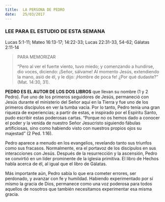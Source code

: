 ```yaml
---
title:  LA PERSONA DE PEDRO
date:   25/03/2017
---
```


### LEE PARA EL ESTUDIO DE ESTA SEMANA
Lucas 5:1-11; Mateo 16:13-17; 14:22-33; Lucas 22:31-33, 54-62; Gálatas 2:11-14

> <p>PARA MEMORIZAR</p>
> “Pero al ver el fuerte viento, tuvo miedo; y comenzando a hundirse, dio voces, diciendo: ¡Señor, sálvame! Al momento Jesús, extendiendo la mano, asió de él, y le dijo: ¡Hombre de poca fe! ¿Por qué dudaste?” (Mat. 14:30, 31).

**PEDRO ES EL AUTOR DE LOS DOS LIBROS** que llevan su nombre (1 y 2 Pedro). Fue uno de los primeros seguidores de Jesús, permaneció con Jesús durante el ministerio del Señor aquí en la Tierra y fue uno de los primeros discípulos en ver la tumba vacía. Por lo tanto, Pedro tenía una gran riqueza de experiencias; a partir de estas, e inspirado por el Espíritu Santo, pudo escribir estas poderosas cartas. “Porque no os hemos dado a conocer el poder y la venida de nuestro Señor Jesucristo siguiendo fábulas artificiosas, sino como habiendo visto con nuestros propios ojos su majestad” (2 Ped. 1:16).

Pedro aparece a menudo en los evangelios, revelando tanto sus triunfos como sus fracasos. Normalmente, era el portavoz de los discípulos en sus interacciones con Jesús. Después de la resurrección y la ascensión, Pedro se convirtió en un líder prominente de la iglesia primitiva. El libro de Hechos habla acerca de él, al igual que el libro de Gálatas.

Más importante aún, Pedro sabía lo que era cometer errores, ser perdonado, y avanzar con fe y humildad. Habiendo experimentado por sí mismo la gracia de Dios, permanece como una voz poderosa para todos aquellos de nosotros que también necesitamos experimentar esa misma gracia.
